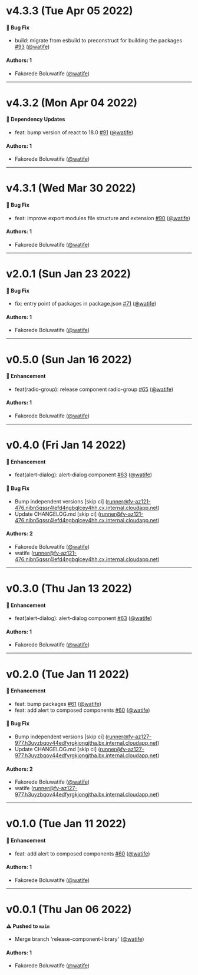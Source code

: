 # v4.3.3 (Tue Apr 05 2022)

#### 🐛 Bug Fix

- build: migrate from esbuild to preconstruct for building the packages [#93](https://github.com/watife/dorai-ui/pull/93) ([@watife](https://github.com/watife))

#### Authors: 1

- Fakorede Boluwatife ([@watife](https://github.com/watife))

---

# v4.3.2 (Mon Apr 04 2022)

#### 🔩 Dependency Updates

- feat: bump version of react to 18.0 [#91](https://github.com/watife/dorai-ui/pull/91) ([@watife](https://github.com/watife))

#### Authors: 1

- Fakorede Boluwatife ([@watife](https://github.com/watife))

---

# v4.3.1 (Wed Mar 30 2022)

#### 🐛 Bug Fix

- feat: improve export modules file structure and extension [#90](https://github.com/watife/dorai-ui/pull/90) ([@watife](https://github.com/watife))

#### Authors: 1

- Fakorede Boluwatife ([@watife](https://github.com/watife))

---

# v2.0.1 (Sun Jan 23 2022)

#### 🐛 Bug Fix

- fix: entry point of packages in package.json [#71](https://github.com/watife/dorai-ui/pull/71) ([@watife](https://github.com/watife))

#### Authors: 1

- Fakorede Boluwatife ([@watife](https://github.com/watife))

---

# v0.5.0 (Sun Jan 16 2022)

#### 🚀 Enhancement

- feat(radio-group): release component radio-group [#65](https://github.com/watife/dorai-ui/pull/65) ([@watife](https://github.com/watife))

#### Authors: 1

- Fakorede Boluwatife ([@watife](https://github.com/watife))

---

# v0.4.0 (Fri Jan 14 2022)

#### 🚀 Enhancement

- feat(alert-dialog): alert-dialog component [#63](https://github.com/watife/dorai-ui/pull/63) ([@watife](https://github.com/watife))

#### 🐛 Bug Fix

- Bump independent versions \[skip ci\] (runner@fv-az121-476.nibn5qssr4lefd4ngbqlcey4hh.cx.internal.cloudapp.net)
- Update CHANGELOG.md \[skip ci\] (runner@fv-az121-476.nibn5qssr4lefd4ngbqlcey4hh.cx.internal.cloudapp.net)

#### Authors: 2

- Fakorede Boluwatife ([@watife](https://github.com/watife))
- watife (runner@fv-az121-476.nibn5qssr4lefd4ngbqlcey4hh.cx.internal.cloudapp.net)

---

# v0.3.0 (Thu Jan 13 2022)

#### 🚀 Enhancement

- feat(alert-dialog): alert-dialog component [#63](https://github.com/watife/dorai-ui/pull/63) ([@watife](https://github.com/watife))

#### Authors: 1

- Fakorede Boluwatife ([@watife](https://github.com/watife))

---

# v0.2.0 (Tue Jan 11 2022)

#### 🚀 Enhancement

- feat: bump packages [#61](https://github.com/watife/dorai-ui/pull/61) ([@watife](https://github.com/watife))
- feat: add alert to composed components [#60](https://github.com/watife/dorai-ui/pull/60) ([@watife](https://github.com/watife))

#### 🐛 Bug Fix

- Bump independent versions \[skip ci\] (runner@fv-az127-977.h3uyzbqov44edfyrgkjongjtha.bx.internal.cloudapp.net)
- Update CHANGELOG.md \[skip ci\] (runner@fv-az127-977.h3uyzbqov44edfyrgkjongjtha.bx.internal.cloudapp.net)

#### Authors: 2

- Fakorede Boluwatife ([@watife](https://github.com/watife))
- watife (runner@fv-az127-977.h3uyzbqov44edfyrgkjongjtha.bx.internal.cloudapp.net)

---

# v0.1.0 (Tue Jan 11 2022)

#### 🚀 Enhancement

- feat: add alert to composed components [#60](https://github.com/watife/dorai-ui/pull/60) ([@watife](https://github.com/watife))

#### Authors: 1

- Fakorede Boluwatife ([@watife](https://github.com/watife))

---

# v0.0.1 (Thu Jan 06 2022)

#### ⚠️ Pushed to `main`

- Merge branch 'release-component-library' ([@watife](https://github.com/watife))

#### Authors: 1

- Fakorede Boluwatife ([@watife](https://github.com/watife))
